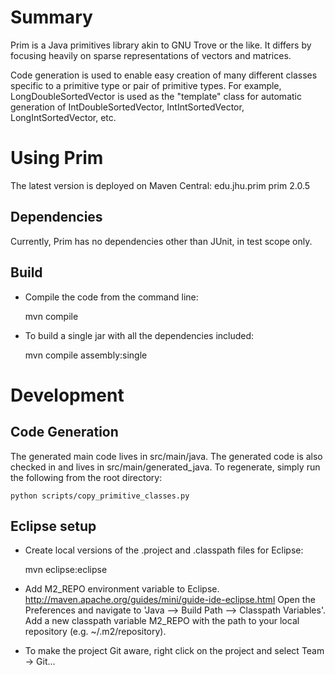 

# Summary

Prim is a Java primitives library akin to GNU Trove or the like. It
differs by focusing heavily on sparse representations of vectors and
matrices.

Code generation is used to enable easy creation of many different
classes specific to a primitive type or pair of primitive types. For
example, LongDoubleSortedVector is used as the "template" class for
automatic generation of IntDoubleSortedVector, IntIntSortedVector,
LongIntSortedVector, etc.

# Using Prim

The latest version is deployed on Maven Central:
    <dependency>
      <groupId>edu.jhu.prim</groupId>
      <artifactId>prim</artifactId>
      <version>2.0.5</version>
    </dependency>

## Dependencies

Currently, Prim has no dependencies other than JUnit, in test scope
only.

## Build

* Compile the code from the command line:

    mvn compile

* To build a single jar with all the dependencies included:

    mvn compile assembly:single

# Development

## Code Generation

The generated main code lives in src/main/java. The generated code is
also checked in and lives in src/main/generated_java. To regenerate,
simply run the following from the root directory:

	python scripts/copy_primitive_classes.py

## Eclipse setup

* Create local versions of the .project and .classpath files for Eclipse:

    mvn eclipse:eclipse

* Add M2_REPO environment variable to
  Eclipse. http://maven.apache.org/guides/mini/guide-ide-eclipse.html
  Open the Preferences and navigate to 'Java --> Build Path -->
  Classpath Variables'. Add a new classpath variable M2_REPO with the
  path to your local repository (e.g. ~/.m2/repository).

* To make the project Git aware, right click on the project and select Team -> Git... 
